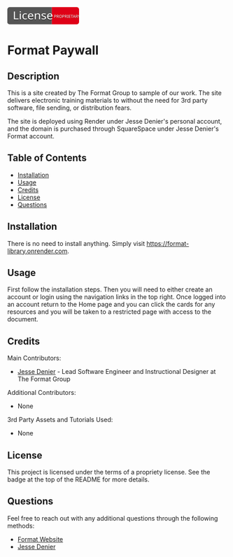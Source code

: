 [![License: Proprietary](client/public/license-proprietary-red.svg)](LICENSE)

# Format Paywall

## Description

This is a site created by The Format Group to sample of our work. The site delivers electronic training materials to without the need for 3rd party software, file sending, or distribution fears.

The site is deployed using Render under Jesse Denier's personal account, and the domain is purchased through SquareSpace under Jesse Denier's Format account.

## Table of Contents

- [Installation](#installation)
- [Usage](#usage)
- [Credits](#credits)
- [License](#license)
- [Questions](#questions)

## Installation

There is no need to install anything. Simply visit https://format-library.onrender.com.

## Usage

First follow the installation steps. Then you will need to either create an account or login using the navigation links in the top right. Once logged into an account return to the Home page and you can click the cards for any resources and you will be taken to a restricted page with access to the document.

## Credits

Main Contributors:

- [Jesse Denier](https://github.com/JesseDenier) - Lead Software Engineer and Instructional Designer at The Format Group

Additional Contributors:

- None

3rd Party Assets and Tutorials Used:

- None

## License

This project is licensed under the terms of a propriety license. See the badge at the top of the README for more details.

## Questions

Feel free to reach out with any additional questions through the following methods:

- [Format Website](https://formatllc.com)
- [Jesse Denier](https://jessedenier.com)
